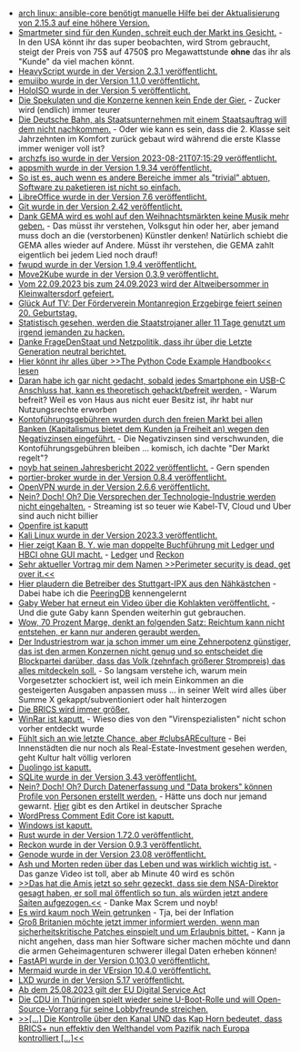* [arch linux: ansible-core benötigt manuelle Hilfe bei der Aktualisierung von 2.15.3 auf eine höhere Version.](https://archlinux.org/news/ansible-core-2153-1-update-may-require-manual-intervention/)
* [Smartmeter sind für den Kunden, schreit euch der Markt ins Gesicht.](http://blog.fefe.de/?ts=9a1cba01) - In den USA könnt ihr das super beobachten, wird Strom gebraucht, steigt der Preis von 75$ auf 4750$ pro Megawattstunde **ohne** das ihr als "Kunde" da viel machen könnt.
* [HeavyScript wurde in der Version 2.3.1 veröffentlicht.](https://github.com/Heavybullets8/heavy_script/releases/tag/v2.3.1)
* [emuiibo wurde in der Version 1.1.0 veröffentlicht.](https://wiidatabase.de/emuiibo-v1-1-0/)
* [HoloISO wurde in der Version 5 veröffentlicht.](https://github.com/HoloISO/holoiso/releases/tag/5)
* [Die Spekulaten und die Konzerne kennen kein Ende der Gier.](http://blog.fefe.de/?ts=9a1de909) - Zucker wird (endlich) immer teurer
* [Die Deutsche Bahn, als Staatsunternehmen mit einem Staatsauftrag will dem nicht nachkommen.](http://blog.fefe.de/?ts=9a1de729) - Oder wie kann es sein, dass die 2. Klasse seit Jahrzehnten im Komfort zurück gebaut wird während die erste Klasse immer weniger voll ist?
* [archzfs iso wurde in der Version 2023-08-21T07:15:29 veröffentlicht.](https://archzfs.leibelt.de/)
* [appsmith wurde in der Version 1.9.34 veröffentlicht.](https://github.com/appsmithorg/appsmith/releases/tag/v1.9.34)
* [So ist es, auch wenn es andere Bereiche immer als "trivial" abtuen, Software zu paketieren ist nicht so einfach.](https://utcc.utoronto.ca/~cks/space/blog/linux/PackagingTakesWork)
* [LibreOffice wurde in der Version 7.6 veröffentlicht.](https://www.borncity.com/blog/2023/08/22/libreoffice-7-6-freigegeben/)
* [Git wurde in der Version 2.42 veröffentlicht.](https://www.phoronix.com/news/Git-2.42-Released)
* [Dank GEMA wird es wohl auf den Weihnachtsmärkten keine Musik mehr geben.](https://netzpolitik.org/2023/gema-wucher-staedte-fuerchten-stille-nacht-auf-weihnachtsmaerkten/) - Das müsst ihr verstehen, Volksgut hin oder her, aber jemand muss doch an die (verstorbenen) Künstler denken! Natürlich schiebt die GEMA alles wieder auf Andere. Müsst ihr verstehen, die GEMA zahlt eigentlich bei jedem Lied noch drauf!
* [fwupd wurde in der Version 1.9.4 veröffentlicht.](https://github.com/fwupd/fwupd/releases/tag/1.9.4)
* [Move2Kube wurde in der Version 0.3.9 veröffentlicht.](https://github.com/konveyor/move2kube/releases/tag/v0.3.9)
* [Vom 22.09.2023 bis zum 24.09.2023 wird der Altweibersommer in Kleinwaltersdorf gefeiert.](https://kleinwaltersdorf.de/index.php/2023/08/22/altweibersommer-2023/)
* [Glück Auf TV: Der Förderverein Montanregion Erzgebirge feiert seinen 20. Geburtstag.](https://www.youtube.com/watch?v=WsHa68YYwsw)
* [Statistisch gesehen, werden die Staatstrojaner aller 11 Tage genutzt um irgend jemanden zu hacken.](https://netzpolitik.org/2023/justizstatistik-2021-polizei-hackt-alle-elf-tage-mit-staatstrojanern/)
* [Danke FrageDenStaat und Netzpolitik, dass ihr über die Letzte Generation neutral berichtet.](https://netzpolitik.org/2023/razzia-bei-letzter-generation-fragdenstaat-veroeffentlicht-gerichtsbeschluesse/)
* [Hier könnt ihr alles über >>The Python Code Example Handbook<< lesen](https://www.freecodecamp.org/news/the-python-code-example-handbook/)
* [Daran habe ich gar nicht gedacht, sobald jedes Smartphone ein USB-C Anschluss hat, kann es theoretisch gehackt/befreit werden.](https://www.youtube.com/watch?v=0UIpg19KECw) - Warum befreit? Weil es von Haus aus nicht euer Besitz ist, ihr habt nur Nutzungsrechte erworben
* [Kontoführungsgebühren wurden durch den freien Markt bei allen Banken (Kapitalismus bietet dem Kunden ja Freiheit an) wegen den Negativzinsen eingeführt.](http://blog.fefe.de/?ts=9a1b15b0) - Die Negativzinsen sind verschwunden, die Kontoführungsgebühren bleiben ... komisch, ich dachte "Der Markt regelt"?
* [noyb hat seinen Jahresbericht 2022 veröffentlicht.](https://noyb.eu/de/annual-report-2022-out-now) - Gern spenden
* [portier-broker wurde in der Version 0.8.4 veröffentlicht.](https://github.com/portier/portier-broker/releases/tag/v0.8.4)
* [OpenVPN wurde in der Version 2.6.6 veröffentlicht.](https://github.com/OpenVPN/openvpn/releases/tag/v2.6.6)
* [Nein? Doch! Oh? Die Versprechen der Technologie-Industrie werden nicht eingehalten.](http://blog.fefe.de/?ts=9a18ca40) - Streaming ist so teuer wie Kabel-TV, Cloud und Uber sind auch nicht billier
* [Openfire ist kaputt](https://www.bleepingcomputer.com/news/security/over-3-000-openfire-servers-vulnerable-to-takover-attacks/)
* [Kali Linux wurde in der Version 2023.3 veröffentlicht.](https://www.bleepingcomputer.com/news/security/kali-linux-20233-released-with-9-new-tools-internal-changes/)
* [Hier zeigt Kaan B. Y. wie man doppelte Buchführung mit Ledger und HBCI ohne GUI macht.](https://media.ccc.de/v/gpn21-10-buchhaltung-leicht-gemacht-mit-floss) - [Ledger](https://github.com/ledger/ledger) und [Reckon](https://github.com/cantino/reckon)
* [Sehr aktueller Vortrag mir dem Namen >>Perimeter security is dead, get over it.<<](https://media.ccc.de/v/gpn21-88-perimeter-security-is-dead-get-over-it-)
* [Hier plaudern die Betreiber des Stuttgart-IPX aus den Nähkästchen](https://media.ccc.de/v/gpn21-81-wie-tauscht-man-eigentlich-internet-) - Dabei habe ich die [PeeringDB](https://www.peeringdb.com/) kennengelernt
* [Gaby Weber hat erneut ein Video über die Kohlakten veröffentlicht.](http://blog.fefe.de/?ts=9a19e8bd) - Und die gute Gaby kann Spenden weiterhin gut gebrauchen.
* [Wow, 70 Prozent Marge, denkt an folgenden Satz: Reichtum kann nicht entstehen, er kann nur anderen geraubt werden.](http://blog.fefe.de/?ts=9a19e18b)
* [Der Industriestrom war ja schon immer um eine Zehnerpotenz günstiger, das ist den armen Konzernen nicht genug und so entscheidet die Blockpartei darüber, dass das Volk (zehnfach größerer Strompreis) das alles mitdeckeln soll.](http://blog.fefe.de/?ts=9a19dfd2) - So langsam verstehe ich, warum mein Vorgesetzter schockiert ist, weil ich mein Einkommen an die gesteigerten Ausgaben anpassen muss ... in seiner Welt wird alles über Summe X gekappt/subventioniert oder halt hinterzogen
* [Die BRICS wird immer größer.](http://blog.fefe.de/?ts=9a19dd68)
* [WinRar ist kaputt.](http://blog.fefe.de/?ts=9a19d635) - Wieso dies von den "Virenspezialisten" nicht schon vorher entdeckt wurde
* [Fühlt sich an wie letzte Chance, aber #clubsAREculture](https://events.ccc.de/2023/08/25/clubsareculture-kickoff/) - Bei Innenstädten die nur noch als Real-Estate-Investment gesehen werden, geht Kultur halt völlig verloren
* [Duolingo ist kaputt.](https://www.borncity.com/blog/2023/08/24/duolingo-leck-mit-26-millionen-nutzerdatenstze-prfung-auf-have-i-been-pawned-mglich/)
* [SQLite wurde in der Version 3.43 veröffentlicht.](https://www.phoronix.com/news/SQLite-3.43-Released)
* [Nein? Doch! Oh? Durch Datenerfassung und "Data brokers" können Profile von Personen erstellt werden.](https://netzpolitik.org/2023/eu-country-comparison-how-data-brokers-are-screening-us/) - Hätte uns doch nur jemand gewarnt. [Hier](https://netzpolitik.org/2023/europa-vergleich-wie-eng-uns-datenhaendler-auf-die-pelle-ruecken/) gibt es den Artikel in deutscher Sprache
* [WordPress Comment Edit Core ist kaputt.](https://www.borncity.com/blog/2023/08/24/wordpress-plugin-comment-edit-core-3-0-9-brickt-installationen/)
* [Windows ist kaputt.](https://www.bleepingcomputer.com/news/microsoft/new-windows-updates-cause-unsupported-processor-blue-screens/)
* [Rust wurde in der Version 1.72.0 veröffentlicht.](https://blog.rust-lang.org/2023/08/24/Rust-1.72.0.html)
* [Reckon wurde in der Version 0.9.3 veröffentlicht.](https://github.com/cantino/reckon/releases/tag/v0.9.3)
* [Genode wurde in der Version 23.08 veröffentlicht.](https://github.com/genodelabs/genode/releases/tag/23.08)
* [Ash und Morten reden über das Leben und was wirklich wichtig ist.](https://www.youtube.com/watch?v=XCND821EeW8) - Das ganze Video ist toll, aber ab Minute 40 wird es schön
* [>>Das hat die Amis jetzt so sehr gezeckt, dass sie dem NSA-Direktor gesagt haben, er soll mal öffentlich so tun, als würden jetzt andere Saiten aufgezogen.<<](https://blog.fefe.de/?ts=9a14f0ca) - Danke Max Screm und noyb!
* [Es wird kaum noch Wein getrunken](https://blog.fefe.de/?ts=9a170480) - Tja, bei der Inflation
* [Groß Britanien möchte jetzt immer informiert werden, wenn man sicherheitskritische Patches einspielt und um Erlaubnis bittet.](https://blog.fefe.de/?ts=9a17c186) - Kann ja nicht angehen, dass man hier Software sicher machen möchte und dann die armen Geheimagenturen schwerer illegal Daten erheben können!
* [FastAPI wurde in der Version 0.103.0 veröffentlicht.](https://github.com/tiangolo/fastapi/releases/tag/0.103.0)
* [Mermaid wurde in der VErsion 10.4.0 veröffentlicht.](https://github.com/mermaid-js/mermaid/releases/tag/v10.4.0)
* [LXD wurde in der Version 5.17 veröffentlicht.](https://www.phoronix.com/news/LXD-5.17-Released)
* [Ab dem 25.08.2023 gilt der EU Digital Service Act](https://www.borncity.com/blog/2023/08/25/25-august-2023-ab-heute-gilt-der-eu-digital-services-act-big-tech-muss-reagieren/)
* [Die CDU in Thüringen spielt wieder seine U-Boot-Rolle und will Open-Source-Vorrang für seine Lobbyfreunde streichen.](https://netzpolitik.org/2023/thueringer-vergaberecht-cdu-will-open-source-vorrang-streichen/)
* [>>[...] Die Kontrolle über den Kanal UND das Kap Horn bedeutet, dass BRICS+ nun effektiv den Welthandel vom Pazifik nach Europa kontrolliert [...]<<](https://blog.fefe.de/?ts=9a15e6d0)

